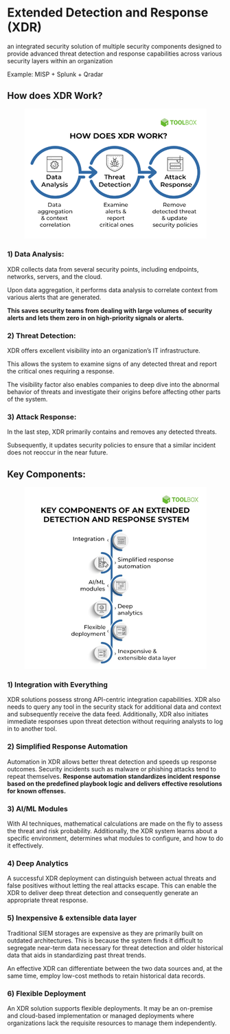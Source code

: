 # Extended Detection and Response (XDR)

an integrated security solution of multiple security components designed to provide advanced threat detection and response capabilities across various security layers within an organization

Example: MISP + Splunk + Qradar

## How does XDR Work?

<figure><img src="../../.gitbook/assets/image (1) (1) (1) (1) (1) (1) (1) (1) (1) (1) (1).png" alt=""><figcaption></figcaption></figure>

### 1) Data Analysis:

XDR collects data from several security points, including endpoints, networks, servers, and the cloud.

Upon data aggregation, it performs data analysis to correlate context from various alerts that are generated.

**This saves security teams from dealing with large volumes of security alerts and lets them zero in on high-priority signals or alerts.**

### 2) Threat Detection:

XDR offers excellent visibility into an organization’s IT infrastructure.

This allows the system to examine signs of any detected threat and report the critical ones requiring a response.&#x20;

The visibility factor also enables companies to deep dive into the abnormal behavior of threats and investigate their origins before affecting other parts of the system.

### 3) Attack Response:

In the last step, XDR primarily contains and removes any detected threats.&#x20;

Subsequently, it updates security policies to ensure that a similar incident does not reoccur in the near future.

## Key Components:

<figure><img src="../../.gitbook/assets/image (2) (1) (1) (1) (1) (1) (1) (1).png" alt=""><figcaption></figcaption></figure>

### 1) Integration with Everything

XDR solutions possess strong API-centric integration capabilities. XDR also needs to query any tool in the security stack for additional data and context and subsequently receive the data feed. Additionally, XDR also initiates immediate responses upon threat detection without requiring analysts to log in to another tool.

### 2) Simplified Response Automation

Automation in XDR allows better threat detection and speeds up response outcomes. Security incidents such as malware or phishing attacks tend to repeat themselves. **Response automation standardizes incident response based on the predefined playbook logic and delivers effective resolutions for known offenses.**

### 3) AI/ML Modules

With AI techniques, mathematical calculations are made on the fly to assess the threat and risk probability. Additionally, the XDR system learns about a specific environment, determines what modules to configure, and how to do it effectively.

### 4) Deep Analytics

A successful XDR deployment can distinguish between actual threats and false positives without letting the real attacks escape. This can enable the XDR to deliver deep threat detection and consequently generate an appropriate threat response.

### 5) Inexpensive & extensible data layer

Traditional SIEM storages are expensive as they are primarily built on outdated architectures. This is because the system finds it difficult to segregate near-term data necessary for threat detection and older historical data that aids in standardizing past threat trends.

An effective XDR can differentiate between the two data sources and, at the same time, employ low-cost methods to retain historical data records.

### 6) Flexible Deployment

An XDR solution supports flexible deployments. It may be an on-premise and cloud-based implementation or managed deployments where organizations lack the requisite resources to manage them independently.

